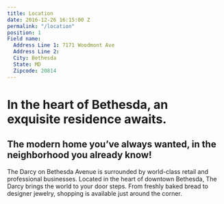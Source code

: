 ```yaml
---
title: Location
date: 2016-12-26 16:15:00 Z
permalink: "/location"
position: 1
Field name:
  Address Line 1: 7171 Woodmont Ave
  Address Line 2: 
  City: Bethesda
  State: MD
  Zipcode: 20814
---
```


# In the heart of Bethesda, an exquisite residence awaits.

## The modern home you’ve always wanted, in the neighborhood you already know!

The Darcy on Bethesda Avenue is surrounded by world-class retail and professional businesses. Located in the heart of downtown Bethesda, The Darcy brings the world to your door steps. From freshly baked bread to designer jewelry, shopping is available just around the corner.
